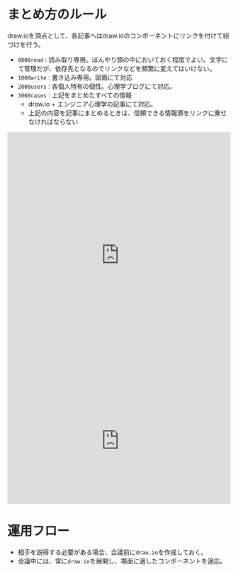 


# まとめ方のルール

draw.ioを頂点として、各記事へはdraw.ioのコンポーネントにリンクを付けて紐づけを行う。

- `0000read`  : 読み取り専用。ぼんやり頭の中においておく程度でよい。文字にて管理だが、依存先となるのでリンクなどを頻繁に変えてはいけない。
- `1000write` : 書き込み専用。図面にて対応
- `2000users` : 各個人特有の個性。心理学ブログにて対応。
- `3000cases` : 上記をまとめたすべての情報
    - draw.io + エンジニア心理学の記事にて対応。
    - 上記の内容を記事にまとめるときは、信頼できる情報源をリンクに乗せなければならない



<iframe frameborder="0" style="width:100%;height:553px;" src="https://viewer.diagrams.net/?tags=%7B%7D&highlight=0000ff&edit=_blank&layers=1&nav=1&title=psy.drawio#Uhttps%3A%2F%2Fraw.githubusercontent.com%2Fminegishirei%2Fdraw_v1%2Fmain%2Fpsy%2Fpsy.drawio"></iframe>


<iframe frameborder="0" style="width:100%;height:284px;" src="https://viewer.diagrams.net/?tags=%7B%7D&highlight=0000ff&edit=_blank&layers=1&nav=1&title=read.drawio#Uhttps%3A%2F%2Fraw.githubusercontent.com%2Fminegishirei%2Fdraw_v1%2Fmain%2Fpsy%2Fread.drawio"></iframe>


# 運用フロー

- 相手を説得する必要がある場合、会議前に`draw.io`を作成しておく。
- 会議中には、常に`draw.io`を展開し、場面に適したコンポーネントを適応。




